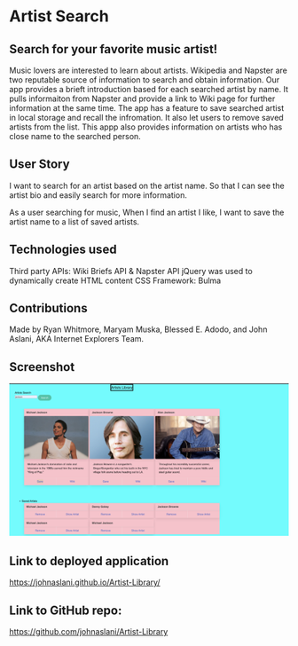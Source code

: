 # Artist Search

## Search for your favorite music artist!

Music lovers are interested to learn about artists. Wikipedia and Napster are two reputable source of information to search and obtain information. Our app provides a brieft introduction based for each searched artist by name. It pulls informaiton from Napster and provide a link to Wiki page for further information at the same time.
The app has a feature to save searched artist in local storage and recall the infromation. It also let users to remove saved artists from the list.
This appp also provides information on artists who has close name to the searched person.

## User Story

I want to search for an artist based on the artist name. So that I can see the artist bio and easily search for more information.

As a user searching for music, When I find an artist I like, I want to save the artist name to a list of saved artists.

## Technologies used

Third party APIs: Wiki Briefs API & Napster API
jQuery was used to dynamically create HTML content
CSS Framework: Bulma

## Contributions

Made by Ryan Whitmore, Maryam Muska, Blessed E. Adodo, and John Aslani, AKA Internet Explorers Team.

## Screenshot

![Screenshot](./assets/imgs/screenshot.png)

## Link to deployed application

https://johnaslani.github.io/Artist-Library/

## Link to GitHub repo:

https://github.com/johnaslani/Artist-Library
